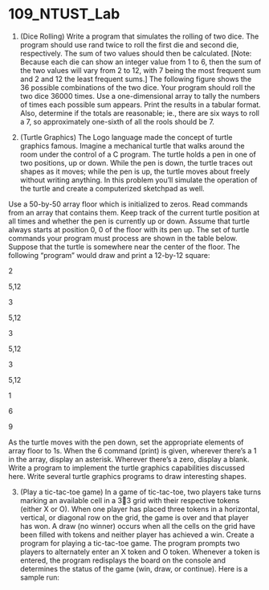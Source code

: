 # 109_NTUST_Lab

1.	(Dice Rolling) Write a program that simulates the rolling of two dice. The program should use rand twice to roll the first die and second die, respectively. The sum of two values should then be calculated. [Note: Because each die can show an integer value from 1 to 6, then the sum of the two values will vary from 2 to 12, with 7 being the most frequent sum and 2 and 12 the least frequent sums.] The following figure shows the 36 possible combinations of the two dice. Your program should roll the two dice 36000 times. Use a one-dimensional array to tally the numbers of times each possible sum appears. Print the results in a tabular format. Also, determine if the totals are reasonable; ie., there are six ways to roll a 7, so approximately one-sixth of all the rools should be 7.

 


2.	(Turtle Graphics) The Logo language made the concept of turtle graphics famous. Imagine a mechanical turtle that walks around the room under the control of a C program. The turtle holds a pen in one of two positions, up or down. While the pen is down, the turtle traces out shapes as it moves; while the pen is up, the turtle moves about freely without writing anything. In this problem you’ll simulate the operation of the turtle and create a computerized sketchpad as well.

Use a 50-by-50 array floor which is initialized to zeros. Read commands from an array that contains them. Keep track of the current turtle position at all times and whether the pen is currently up or down. Assume that turtle always starts at position 0, 0 of the floor with its pen up. The set of turtle commands your program must process are shown in the table below. Suppose that the turtle is somewhere near the center of the floor. The following “program” would draw and print a 12-by-12 square:
<p>2</p>
<p>5,12</p>
<p>3</p>
<p>5,12</p>
<p>3</p>
<p>5,12</p>
<p>3</p>
<p>5,12</p>
<p>1</p>
<p>6</p>
<p>9</p>
As the turtle moves with the pen down, set the appropriate elements of array floor to 1s. When the 6 command (print) is given, wherever there’s a 1 in the array, display an asterisk. Wherever there’s a zero, display a blank. Write a program to implement the turtle graphics capabilities discussed here. Write several turtle graphics programs to draw interesting shapes.
 

3.	(Play a tic-tac-toe game) In a game of tic-tac-toe, two players take turns marking an available cell in a 33 grid with their respective tokens (either X or O). When one player has placed three tokens in a horizontal, vertical, or diagonal row on the grid, the game is over and that player has won. A draw (no winner) occurs when all the cells on the grid have been filled with tokens and neither player has achieved a win. Create a program for playing a tic-tac-toe game.
The program prompts two players to alternately enter an X token and O token. Whenever a token is entered, the program redisplays the board on the console and determines the status of the game (win, draw, or continue). Here is a sample run:


